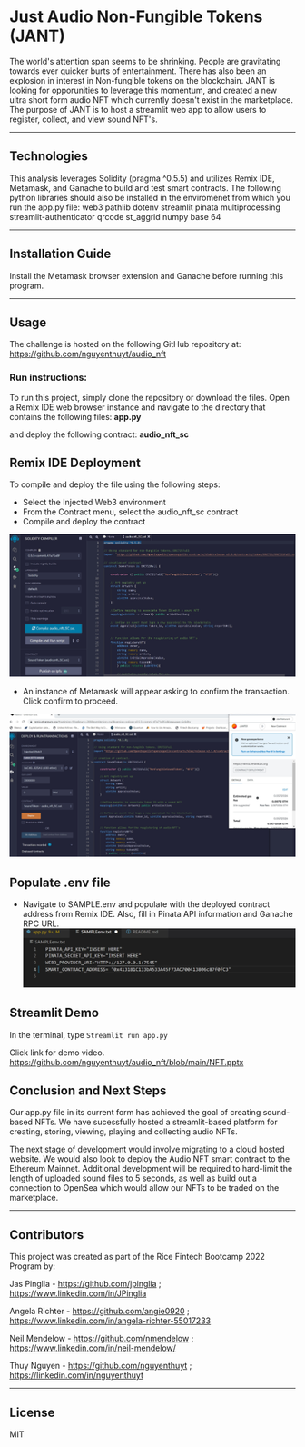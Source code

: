 # Just Audio Non-Fungible Tokens (JANT)

The world's attention span seems to be shrinking. People are gravitating towards ever quicker burts of entertainment. There has also been an explosion in interest in Non-fungible tokens on the blockchain. JANT is looking for opporunities to leverage this momentum, and created a new ultra short form audio NFT which currently doesn't exist in the marketplace. The purpose of JANT is to host a streamlit web app to allow users to register, collect, and view sound NFT's. 
    
---

## Technologies

This analysis leverages Solidity (pragma ^0.5.5) and utilizes Remix IDE, Metamask, and Ganache to build and test smart contracts.
The following python libraries should also be installed in the enviromenet from which you run the app.py file:
web3
pathlib
dotenv
streamlit
pinata
multiprocessing
streamlit-authenticator
qrcode
st_aggrid
numpy
base 64




---

## Installation Guide

Install the Metamask browser extension and Ganache before running this program.

---

## Usage
The challenge is hosted on the following GitHub repository at: https://github.com/nguyenthuyt/audio_nft   

### **Run instructions:**
To run this project, simply clone the repository or download the files. Open a Remix IDE web browser instance and navigate to the directory that contains the following files:
**app.py**


and deploy the following contract:
**audio_nft_sc**

## Remix IDE Deployment
To compile and deploy the file using the following steps:

- Select the Injected Web3 environment
- From the Contract menu, select the audio_nft_sc contract
- Compile and deploy the contract

![Remix Compile](Images/compile.jpg)

- An instance of Metamask will appear asking to confirm the transaction. Click confirm to proceed.

![Remix Deploy](Images/deploy.jpg)

## Populate .env file

- Navigate to SAMPLE.env and populate with the deployed contract address from Remix IDE. Also, fill in Pinata API information and Ganache RPC URL.
![SAMPLE env](Images/env.jpg)




## Streamlit Demo

In the terminal, type ```Streamlit run app.py```

Click link for demo video.
https://github.com/nguyenthuyt/audio_nft/blob/main/NFT.pptx



## Conclusion and Next Steps

Our app.py file in its current form has achieved the goal of creating sound-based NFTs. We have sucessfully hosted a streamlit-based platform for creating, storing, viewing, playing and collecting audio NFTs.

The next stage of development would involve migrating to a cloud hosted website. We would also look to deploy the Audio NFT smart contract to the Ethereum Mainnet. Additional development will be required to hard-limit the length of uploaded sound files to 5 seconds, as well as build out a connection to OpenSea which would allow our NFTs to be traded on the marketplace.

---

## Contributors

This project was created as part of the Rice Fintech Bootcamp 2022 Program by:

Jas Pinglia - https://github.com/jpinglia ; https://www.linkedin.com/in/JPinglia

Angela Richter - https://github.com/angie0920 ; https://www.linkedin.com/in/angela-richter-55017233

Neil Mendelow - https://github.com/nmendelow ; https://www.linkedin.com/in/neil-mendelow/ 

Thuy Nguyen - https://github.com/nguyenthuyt ; https://linkedin.com/in/nguyenthuyt


---

## License

MIT




